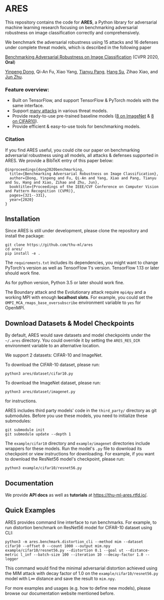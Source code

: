 # ARES

This repository contains the code for __ARES__, a Python library for adversarial machine learning research focusing on benchmarking adversarial robustness on image classification correctly and comprehensively.

We benchmark the adversarial robustness using 15 attacks and 16 defenses under complete threat models, which is described in the following paper

[Benchmarking Adversarial Robustness on Image Classification](http://openaccess.thecvf.com/content_CVPR_2020/papers/Dong_Benchmarking_Adversarial_Robustness_on_Image_Classification_CVPR_2020_paper.pdf) (CVPR 2020, __Oral__)

[Yinpeng Dong](http://ml.cs.tsinghua.edu.cn/~yinpeng/), Qi-An Fu, Xiao Yang, [Tianyu Pang](http://ml.cs.tsinghua.edu.cn/~yinpeng/), [Hang Su](http://www.suhangss.me), Zihao Xiao, and [Jun Zhu](http://ml.cs.tsinghua.edu.cn/~jun/index.shtml).

### Feature overview:

- Built on TensorFlow, and support TensorFlow & PyTorch models with the same interface.
- Support [many attacks](https://github.com/thu-ml/ares/tree/master/ares/attack) in various threat models.
- Provide ready-to-use pre-trained baseline models ([8 on ImageNet](https://github.com/thu-ml/ares/tree/master/example/imagenet) & [8 on CIFAR10](https://github.com/thu-ml/ares/tree/master/example/cifar10)).
- Provide efficient & easy-to-use tools for benchmarking models.

### Citation

If you find ARES useful, you could cite our paper on benchmarking adversarial robustness using all models, all attacks & defenses supported in ARES. We provide a BibTeX entry of this paper below:

```
@inproceedings{dong2020benchmarking,
  title={Benchmarking Adversarial Robustness on Image Classification},
  author={Dong, Yinpeng and Fu, Qi-An and Yang, Xiao and Pang, Tianyu and Su, Hang and Xiao, Zihao and Zhu, Jun},
  booktitle={Proceedings of the IEEE/CVF Conference on Computer Vision and Pattern Recognition (CVPR)},
  pages={321--331},
  year={2020}
}
```


## Installation

Since ARES is still under development, please clone the repository and install the package:

``` shell
git clone https://github.com/thu-ml/ares
cd ares/
pip install -e .
```

The `requirements.txt` includes its dependencies, you might want to change PyTorch's version as well as TensorFlow 1's version. TensorFlow 1.13 or later should work fine.

As for python version, Python 3.5 or later should work fine.

The Boundary attack and the Evolutionary attack require `mpi4py` and a working MPI with enough __localhost slots__. For example, you could set the `OMPI_MCA_rmaps_base_oversubscribe` environment variable to `yes` for OpenMPI.

## Download Datasets & Model Checkpoints

By default, ARES would save datasets and model checkpoints under the `~/.ares` directory. You could override it by setting the `ARES_RES_DIR` environment variable to an alternative location.

We support 2 datasets: CIFAR-10 and ImageNet. 

To download the CIFAR-10 dataset, please run:

``` shell
python3 ares/dataset/cifar10.py
```

To download the ImageNet dataset, please run:

``` shell
python3 ares/dataset/imagenet.py
```

for instructions.

ARES includes third party models' code in the `third_party/` directory as git submodules. Before you use these models, you need to initialize these submodules:

``` shell
git submodule init
git submodule update --depth 1
```

The `example/cifar10` directory and `example/imagenet` directories include wrappers for these models. Run the model's `.py` file to download its checkpoint or view instructions for downloading. For example, if you want to download the ResNet56 model's checkpoint, please run:

``` shell
python3 example/cifar10/resnet56.py
```

## Documentation

We provide __API docs__ as well as __tutorials__ at https://thu-ml-ares.rtfd.io/.

## Quick Examples

ARES provides command line interface to run benchmarks. For example, to run distortion benchmark on ResNet56 model for CIFAR-10 dataset using CLI:

```shell
python3 -m ares.benchmark.distortion_cli --method mim --dataset cifar10 --offset 0 --count 1000 --output mim.npy example/cifar10/resnet56.py --distortion 0.1 --goal ut --distance-metric l_inf --batch-size 100 --iteration 10 --decay-factor 1.0 --logger
```

This command would find the minimal adversarial distortion achieved using the MIM attack with decay factor of 1.0 on the `example/cifar10/resnet56.py` model with L∞ distance and save the result to `mim.npy`.

For more examples and usages (e.g. how to define new models), please browse our documentation website mentioned before.


